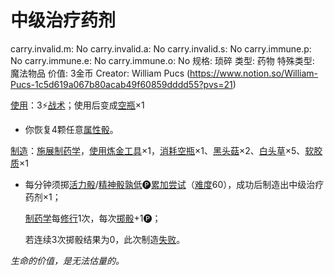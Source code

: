# 中级治疗药剂

carry.invalid.m: No
carry.invalid.a: No
carry.invalid.s: No
carry.immune.p: No
carry.immune.e: No
carry.immune.o: No
规格: 琐碎
类型: 药物
特殊类型: 魔法物品
价值: 3金币
Creator: William Pucs (https://www.notion.so/William-Pucs-1c5d619a067b80acab49f60859dddd55?pvs=21)

<aside>

[使用](https://www.notion.so/1b3d619a067b80bbbbacd6817c707325?pvs=21)：3⚡️[战术](https://www.notion.so/1b3d619a067b8051b6eaffd160aee01c?pvs=21)；使用后变成[空瓶](%E7%A9%BA%E7%93%B6%201bbd619a067b8003aad7cb1240d459b9.md)×1

- 你恢复4颗任意[属性骰](https://www.notion.so/1b3d619a067b80d2a1ebea63149d92fb?pvs=21)。
</aside>

<aside>

[制造](https://www.notion.so/1b3d619a067b801fa93ed39d82423e41?pvs=21)：[施展](https://www.notion.so/1b3d619a067b80f38dccf027f026b32f?pvs=21)[制药学](https://www.notion.so/1b7d619a067b8049b75fda30ebe26179?pvs=21)，[使用](https://www.notion.so/1b3d619a067b80bbbbacd6817c707325?pvs=21)[炼金工具](%E7%82%BC%E9%87%91%E5%B7%A5%E5%85%B7%201bbd619a067b805bbcd1d60cdac72b87.md)×1，[消耗](https://www.notion.so/1b3d619a067b80789d16e44120e1be39?pvs=21)[空瓶](%E7%A9%BA%E7%93%B6%201bbd619a067b8003aad7cb1240d459b9.md)×1、[黑头菇](%E9%BB%91%E5%A4%B4%E8%8F%87%201b8d619a067b8055a0c9d9e046a06d47.md)×2、[白头草](%E7%99%BD%E5%A4%B4%E8%8D%89%201bcd619a067b80e4afbbf1541ca38ecf.md)×5、[软胶质](%E8%BD%AF%E8%83%B6%E8%B4%A8%201bdd619a067b80a5a417f656fa18a403.md)×1

- 每分钟须掷[活力骰](https://www.notion.so/1b3d619a067b8019a494fecc31aaaafa?pvs=21)/[精神骰](https://www.notion.so/1b3d619a067b80a8a9ffef3e0057db9d?pvs=21)[孰低](https://www.notion.so/1b3d619a067b80129f8ad6f93d692b0b?pvs=21)🅟[累加尝试](https://www.notion.so/1b3d619a067b803aa44aee27ccd6ce77?pvs=21)（[难度](https://www.notion.so/1b3d619a067b80fbbc95dc0c033f5e3c?pvs=21)60），成功后制造出中级治疗药剂×1；
    
    [制药学](https://www.notion.so/1b7d619a067b8049b75fda30ebe26179?pvs=21)每[修行](https://www.notion.so/1b3d619a067b8027a1ece32be2309cd4?pvs=21)1次，每次[掷骰](https://www.notion.so/1b3d619a067b80f89c53e38483e535c4?pvs=21)+1🅟；
    
    若连续3次掷骰结果为0，此次制造[失败](https://www.notion.so/1b8d619a067b80a7b45ffcc04ed1cfd3?pvs=21)。
    
</aside>

*生命的价值，是无法估量的。*